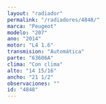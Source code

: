 ```yaml
---
layout: "radiador"
permalink: "/radiadores/4848/"
marca: "Peugeot"
modelo: "207"
ano: "2014"
motor: "L4 1.6"
transmision: "Automática"
parte: "63606A"
clima: "Con clima"
alto: "14 15/16"
ancho: "21 1/2"
observaciones: ""
id: "4848"
---
```


